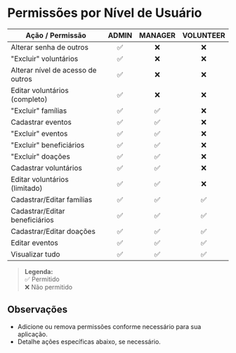 # Permissões por Nível de Usuário

| Ação / Permissão                   | ADMIN  | MANAGER | VOLUNTEER |
|------------------------------------|:------:|:--------:|:-------:|
| Alterar senha de outros            |   ✅   |    ❌    |    ❌    |
| "Excluir" voluntários              |   ✅   |    ❌    |    ❌    |
| Alterar nível de acesso de outros  |   ✅   |    ❌    |    ❌    |
| Editar voluntários (completo)      |   ✅   |    ❌    |    ❌    |
| "Excluir" famílias                 |   ✅   |    ✅    |    ❌    |
| Cadastrar eventos                  |   ✅   |    ✅    |    ❌    |
| "Excluir" eventos                  |   ✅   |    ✅    |    ❌    |
| "Excluir" beneficiários             |   ✅   |    ✅    |    ❌    |
| "Excluir" doações                  |   ✅   |    ✅    |    ❌    |
| Cadastrar voluntários              |   ✅   |    ✅    |    ❌    |
| Editar voluntários (limitado)      |   ✅   |    ✅    |    ❌    |
| Cadastrar/Editar famílias          |   ✅   |    ✅    |    ✅    |
| Cadastrar/Editar beneficiários      |   ✅   |    ✅    |    ✅    |
| Cadastrar/Editar doações           |   ✅   |    ✅    |    ✅    |
| Editar eventos                     |   ✅   |    ✅    |    ✅    |
| Visualizar tudo                    |   ✅   |    ✅    |    ✅    |

> **Legenda:**  
> ✅ Permitido  
> ❌ Não permitido

## Observações

- Adicione ou remova permissões conforme necessário para sua aplicação.
- Detalhe ações específicas abaixo, se necessário.